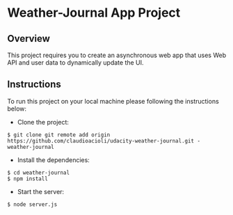 # Weather-Journal App Project

## Overview
This project requires you to create an asynchronous web app that uses Web API and user data to dynamically update the UI. 

## Instructions

To run this project on your local machine please following the instructions below:
* Clone the project:
```
$ git clone git remote add origin https://github.com/claudioacioli/udacity-weather-journal.git - weather-journal
```
* Install the dependencies:
```
$ cd weather-journal
$ npm install
```
* Start the server:
```
$ node server.js
```

